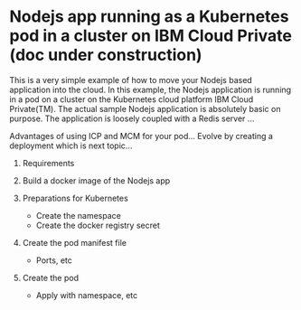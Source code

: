 # Nodejs app running as a Kubernetes pod in a cluster on IBM Cloud Private (doc under construction)

This is a very simple example of how to move your Nodejs based application into the cloud. In this example, the Nodejs application is running in a pod on a cluster on the Kubernetes cloud platform IBM Cloud Private(TM). The actual sample Nodejs application is absolutely basic on purpose. The application is loosely coupled with a Redis server ...

Advantages of using ICP and MCM for your pod...
Evolve by creating a deployment which is next topic...

1. Requirements

2. Build a docker image of the Nodejs app

3. Preparations for Kubernetes
   - Create the namespace
   - Create the docker registry secret

4. Create the pod manifest file
   - Ports, etc

5. Create the pod
   - Apply with namespace, etc

